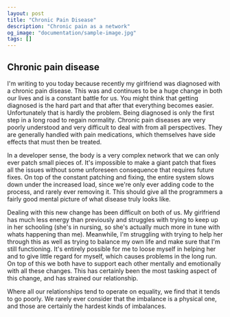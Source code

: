 ```yaml
---
layout: post
title: "Chronic Pain Disease"
description: "Chronic pain as a network"
og_image: "documentation/sample-image.jpg"
tags: []
---
```


## Chronic pain disease
I'm writing to you today because recently my girlfriend was diagnosed with a chronic pain disease. This was and continues to be a huge change in both our lives and is a constant battle for us. You might think that getting diagnosed is the hard part and that after that everything becomes easier. Unfortunately that is hardly the problem. Being diagnosed is only the first step in a long road to regain normality. Chronic pain diseases are very poorly understood and very difficult to deal with from all perspectives. They are generally handled with pain medications, which themselves have side effects that must then be treated.

In a developer sense, the body is a very complex network that we can only ever patch small pieces of. It's impossible to make a giant patch that fixes all the issues without some unforeseen consequence that requires future fixes. On top of the constant patching and fixing, the entire system slows down under the increased load, since we're only ever adding code to the process, and rarely ever removing it. This should give all the programmers a fairly good mental picture of what disease truly looks like.

Dealing with this new change has been difficult on both of us. My girlfriend has much less energy than previously and struggles with trying to keep up in her schooling (she's in nursing, so she's actually much more in tune with whats happening than me). Meanwhile, I'm struggling with trying to help her through this as well as trying to balance my own life and make sure that I'm still functioning. It's entirely possible for me to loose myself in helping her and to give little regard for myself, which causes problems in the long run. On top of this we both have to support each other mentally and emotionally with all these changes. This has certainly been the most tasking aspect of this change, and has strained our relationship.

Where all our relationships tend to operate on equality, we find that it tends to go poorly. We rarely ever consider that the imbalance is a physical one, and those are certainly the hardest kinds of imbalances. 
